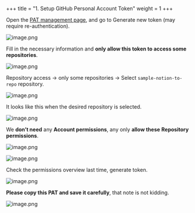 +++
title = "1. Setup GitHub Personal Account Token"
weight = 1
+++


Open the [PAT management page](https://github.com/settings/tokens?type=beta), and go to Generate new token (may require re-authentication).


![image.png](/images/003-iii-level-2-notion-to-github-repo/13-548374-image.png)


Fill in the necessary information and **only allow this token to access some repositories**.


![image.png](/images/003-iii-level-2-notion-to-github-repo/13-835288-image.png)


Repository access → only some repositories → Select `sample-notion-to-repo` repository.


![image.png](/images/003-iii-level-2-notion-to-github-repo/13-263821-image.png)


It looks like this when the desired repository is selected.


![image.png](/images/003-iii-level-2-notion-to-github-repo/13-452581-image.png)


We **don’t need** any **Account permissions**, any only **allow these** **Repository permissions**.


![image.png](/images/003-iii-level-2-notion-to-github-repo/13-564094-image.png)


![image.png](/images/003-iii-level-2-notion-to-github-repo/13-995387-image.png)


Check the permissions overview last time, generate token.


![image.png](/images/003-iii-level-2-notion-to-github-repo/13-682163-image.png)


**Please copy this PAT and save it carefully**, that note is not kidding.


![image.png](/images/003-iii-level-2-notion-to-github-repo/13-380763-image.png)


